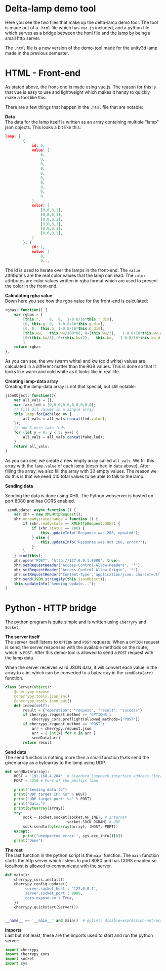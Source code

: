 # Delta-lamp demo tool

Here you see the two files that make up the delta-lamp demo tool.  The tool is made out of a `.html` file which has `vue.js` included, and a python file which serves as a bridge between the html file and the lamp by being a small http server.

The `.html` file is a new version of the demo-tool made for the unity3d lamp made in the previous semester.

# HTML - Front-end

As stated above, the front-end is made using vue.js. The reason for this is that vue is easy to use and lightweight which makes it handy to quickly make a tool like this.

There are a few things that happen in the `.html` file that are notable:

**Data**  
The data for the lamp itself is written as an array containing multiple "lamp" json objects. This looks a bit like this:

```json
lamp: [
        {
            id: 0,
            value: [
                0,
                0,
                0,
                0,
                0,
                0,
                0,
                0,
                0,
                0
            ],
            color: [
                [0,0,0,1],
                [0,0,0,1],
                [0,0,0,1],
                [0,0,0,1],
                [0,0,0,1],
                [0,0,0,1],
            ]
        }, {
            id: 1,
            value: [
                0,
                0...
```

The id is used to iterate over the lamps in the front-end. The `value` attribute's are the real color values that the lamp can read. The `color` attributes are color values written in rgba format which are used to present the color in the front-end.

**Calculating rgba value**  
Down here you see how the rgba value for the front-end is calculated:

```javascript
rgbas: function() {
    var rgbas = [
        [this.r,    0,  0,  1-0.8/16*this.r_dim],
        [0, this.g, 0,  1-0.8/16*this.g_dim],
        [0, 0,  this.b, 1-0.8/16*this.b_dim],
        [this.ww,   this.ww/100*80, 0+(this.ww/3),   1-0.8/16*this.ww_dim],
        [0+(this.kw/3), 0+(this.kw/2),   this.kw,   1-0.8/16*this.kw_dim]
        ]
    return rgbas
},
```

As you can see, the ww (warm white) and kw (cold white) values are calculated in a different matter than the RGB values. This is done so that it looks like warm and cold white as it looks like in real life.

**Creating lamp-data array**  
Creating the lamp-data array is not that special, but still notable:

```javascript
jsonObject: function(){
    var all_vals = [];
    var fake_led = [0,0,0,0,0,0,0,0,0,0];
    // fill all values in a single array
    this.lamp.forEach(led => {
        all_vals = all_vals.concat(led.value);
    });
    // add 3 more fake leds
    for (let y = 0; y < 3; y++) {
        all_vals = all_vals.concat(fake_led);
    }
    return all_vals;
}
```

As you can see, we create a new empty array called `all_vals`. We fill this array with the `lamp.value` of each lamp (described in ``data`` above). After filling the array, we also fill the array with 30 empty values. The reason we do this is that we need 410 total values to be able to talk to the lamp. 

**Sending data**  

Sending the data is done using XHR. The Python webserver is hosted on port 8080 and has CORS enabled.
```js
 sendUpdate: async function () {
    var xhr = new XMLHttpRequest();
    xhr.onreadystatechange = function () {
        if (xhr.readyState == XMLHttpRequest.DONE) {
            if (xhr.status == 200) {
                this.updateInfo("Response was 200, updated");
            } else {
                this.updateInfo("Response was not 200, error?");
            }
        }
    }.bind(this);
    xhr.open("POST", 'http://127.0.0.1:8080', true);
    xhr.setRequestHeader('Access-Control-Allow-Headers', '*');
    xhr.setRequestHeader('Access-Control-Allow-Origin', '*');
    xhr.setRequestHeader('Content-type','application/json; charset=utf-8');
    xhr.send(JSON.stringify(this.jsonObject));
    this.updateInfo("Sending update...");
}
```

# Python - HTTP bridge

The python program is quite simple and is written using ``CherryPy`` and ``Socket``. 

**The server itself**  
The server itself listens to `OPTION` and `POST` requests. When a `OPTION` request is send, the server responses with the available methods on the route, which is `POST`. After this demo-tool is allowed to send a `POST` request with the lamp data. 

When the server receives valid JSON data, it will convert each value in the array to a int which can be converted to a bytearray in the ``sendData(arr)`` function.
```python
class Server(object):
    @cherrypy.expose
    @cherrypy.tools.json_in()
    @cherrypy.tools.json_out()
    def index(self):
        result = {"operation": "request", "result": "success"}
        if cherrypy.request.method == 'OPTIONS':
            cherrypy_cors.preflight(allowed_methods=['POST'])
        if cherrypy.request.method == 'POST':
            arr = cherrypy.request.json
            arr = [ int(x) for x in arr ]
            sendData(arr)
        return result
```

**Send data**  
The send function is nothing more then a small function thats send the given array as a bytearray to the lamp using UDP.
```python
def sendData(array):
    HOST = '192.168.4.204'  # Standard loopback interface address (localhost)
    PORT = 4210 # Port of the philips lamp

    print("Sending data to")
    print("UDP target IP: %s" % HOST)
    print("UDP target port: %s" % PORT)
    print("data:")
    print(bytearray(array))
    try:
        sock = socket.socket(socket.AF_INET, # Internet
                            socket.SOCK_DGRAM) # UDP
        sock.sendto(bytearray(array), (HOST, PORT))
    except:
        print("Unexpected error:", sys.exc_info()[0])
    print("Done")
```

**The rest**  
The last function in the python script is the `main` function. The `main` function starts the http server which listens to port 8080 and has CORS enabled so localhost is allowed to communicate with the server.

```python
def main():
    cherrypy_cors.install()
    cherrypy.config.update({
        'server.socket_host': '127.0.0.1',
        'server.socket_port': 8080,
        'cors.expose.on': True,
    })
    cherrypy.quickstart(Server())


__name__ == '__main__' and main()  # pylint: disable=expression-not-assigned
```

**Imports**  
Last but not least, these are the imports used to start and run the python server:

```python
import cherrypy
import cherrypy_cors
import socket
import sys
```